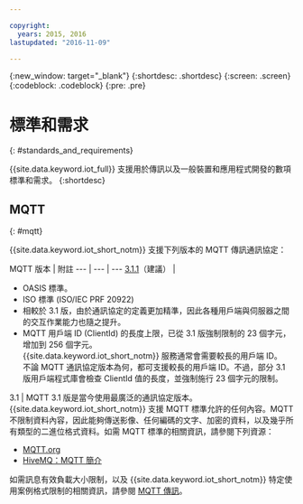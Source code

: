 ```yaml
---

copyright:
  years: 2015, 2016
lastupdated: "2016-11-09"

---
```


{:new_window: target="\_blank"}
{:shortdesc: .shortdesc}
{:screen: .screen}
{:codeblock: .codeblock}
{:pre: .pre}
# 標準和需求
{: #standards_and_requirements}

{{site.data.keyword.iot_full}} 支援用於傳訊以及一般裝置和應用程式開發的數項標準和需求。
{:shortdesc}


<!-- ## Blockchain
{: #blockchain}

{{site.data.keyword.iot_short_notm}} supports the following versions of the Hyperledger fabric:
- 0.5

## Python
{: #python}

Support for MQTT over SSL requires at least Python v2.7.9 or v3.4, and OpenSSL v1.0.1.
-->

## MQTT
{: #mqtt}

{{site.data.keyword.iot_short_notm}} 支援下列版本的 MQTT 傳訊通訊協定：

MQTT 版本 | 附註
--- | --- | ---
[3.1.1](https://www.oasis-open.org/standards#mqttv3.1.1)（建議）  | <ul><li>OASIS 標準。<li>ISO 標準 (ISO/IEC PRF 20922) <li>相較於 3.1 版，由於通訊協定的定義更加精準，因此各種用戶端與伺服器之間的交互作業能力也隨之提升。<li>MQTT 用戶端 ID (ClientId) 的長度上限，已從 3.1 版強制限制的 23 個字元，增加到 256 個字元。</br>{{site.data.keyword.iot_short_notm}} 服務通常會需要較長的用戶端 ID。</br>不論 MQTT 通訊協定版本為何，都可支援較長的用戶端 ID。不過，部分 3.1 版用戶端程式庫會檢查 ClientId 值的長度，並強制施行 23 個字元的限制。</ul>
3.1 | MQTT 3.1 版是當今使用最廣泛的通訊協定版本。{{site.data.keyword.iot_short_notm}} 支援 MQTT 標準允許的任何內容。MQTT 不限制資料內容，因此能夠傳送影像、任何編碼的文字、加密的資料，以及幾乎所有類型的二進位格式資料。如需 MQTT 標準的相關資訊，請參閱下列資源：
- [MQTT.org](http://mqtt.org/)
- [HiveMQ：MQTT 簡介](http://www.hivemq.com/blog/mqtt-essentials-part-1-introducing-mqtt)

如需訊息有效負載大小限制，以及 {{site.data.keyword.iot_short_notm}} 特定使用案例格式限制的相關資訊，請參閱 [MQTT 傳訊](mqtt/index.html)。
